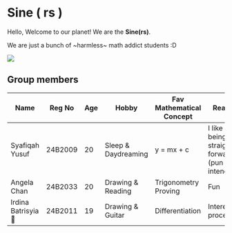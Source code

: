 # Sine ( rs ) 
Hello, Welcome to our planet! We are the **Sine(rs)**.

We are just a bunch of ~harmless~ math addict students :D

![](https://i.pinimg.com/564x/99/ed/7a/99ed7a7b583861501b57de7c9bda8d2d.jpg)

## Group members
Name | Reg No | Age | Hobby | Fav Mathematical Concept | Reason | Trademark | Profile
--- | --- | --- | --- | --- | --- | --- | ---
Syafiqah Yusuf | 24B2009 | 20 | Sleep & Daydreaming | y = mx + c | I like  being straight-forward (pun intended) | I like  cats | [SyafYus](https://github.com/SyafYus)
Angela Chan | 24B2033 | 20 | Drawing & Reading | Trigonometry Proving | Fun | I like bunnies | [Angela Chan](https://github.com/Angela-29)
Irdina Batrisyia 🤖 | 24B2011 | 19 | Drawing & Guitar | Differentiation | Interesting process | Study smart | [Irdina](https://github.com/nrirdnbtrsy)
